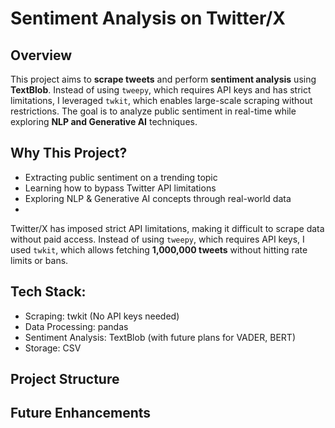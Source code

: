 # Sentiment Analysis on Twitter/X

## Overview
This project aims to **scrape tweets**  and perform **sentiment analysis** using **TextBlob**. 
Instead of using `tweepy`, which requires API keys and has strict limitations, I leveraged `twkit`, which enables large-scale scraping without restrictions.
The goal is to analyze public sentiment in real-time while exploring **NLP and Generative AI** techniques.

## Why This Project?
- Extracting public sentiment on a trending topic
- Learning how to bypass Twitter API limitations
- Exploring NLP & Generative AI concepts through real-world data
- 
Twitter/X has imposed strict API limitations, making it difficult to scrape data without paid access. Instead of using `tweepy`, which requires API keys, I used `twkit`, which allows fetching **1,000,000 tweets** without hitting rate limits or bans.

## Tech Stack:
- Scraping: twkit (No API keys needed)
- Data Processing: pandas
- Sentiment Analysis: TextBlob (with future plans for VADER, BERT)
- Storage: CSV

## Project Structure


## Future Enhancements


